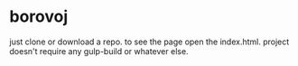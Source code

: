# borovoj
just clone or download a repo.
to see the page open the index.html. project doesn't require any gulp-build or whatever else.

